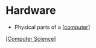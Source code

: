 # Hardware

- Physical parts of a [[computer]]

[[Computer Science]]

[//begin]: # "Autogenerated link references for markdown compatibility"
[computer]: computer "Computer"
[Computer Science]: computer-science "Computer Science"
[//end]: # "Autogenerated link references"